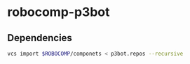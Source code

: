 # robocomp-p3bot

## Dependencies
```bash
vcs import $ROBOCOMP/componets < p3bot.repos --recursive
```